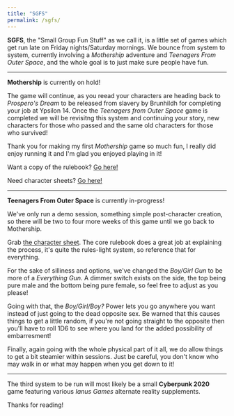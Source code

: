 ```yaml
---
title: "SGFS"
permalink: /sgfs/
---
```


**SGFS**, the "Small Group Fun Stuff" as we call it, is a little set of games which get run late on Friday nights/Saturday mornings. We bounce from system to system, currently involving a *Mothership* adventure and *Teenagers From Outer Space*, and the whole goal is to just make sure people have fun.

---

**Mothership** is currently on hold!

The game will continue, as you reead your characters are heading back to *Prospero's Dream* to be released from slavery by Brunhildh for completing your job at Ypsilon 14. Once the *Teenagers from Outer Space* game is completed we will be revisitng this system and continuing your story, new characters for those who passed and the same old characters for those who survived!

Thank you for making my first *Mothership* game so much fun, I really did enjoy running it and I'm glad you enjoyed playing in it!

Want a copy of the rulebook? [Go here!](https://shop.tuesdayknightgames.com/products/mothership-rpg?variant=31762098847833)

Need character sheets? [Go here!](https://www.tuesdayknightgames.com/downloads)

---

**Teenagers From Outer Space** is currently in-progress!

We've only run a demo session, something simple post-character creation, so there will be two to four more weeks of this game until we go back to Mothership. 

Grab [the character sheet](https://rtalsoriangames.com/wp-content/uploads/2013/01/tfosfreebies.pdf). The core rulebook does a great job at explaining the process, it's quite the rules-light system, so reference that for everything.

For the sake of silliness and options, we've changed the *Boy/Girl Gun* to be more of a *Everything Gun*. A dimmer switch exists on the side, the top being pure male and the bottom being pure female, so feel free to adjust as you please!

Going with that, the *Boy/Girl/Boy?* Power lets you go anywhere you want instead of just going to the dead opposite sex. Be warned that this causes things to get a little random, if you're not going straight to the opposite then you'll have to roll 1D6 to see where you land for the added possibility of embarresment!

Finally, again going with the whole physical part of it all, we do allow things to get a bit steamier within sessions. Just be careful, you don't know who may walk in or what may happen when you get down to it!

---

The third system to be run will most likely be a small **Cyberpunk 2020** game featuring various *Ianus Games* alternate reality supplements.

Thanks for reading!
